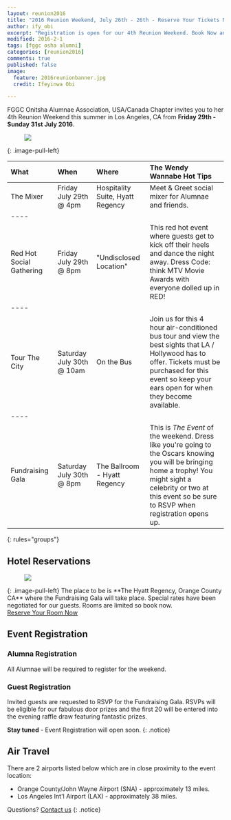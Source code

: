 ```yaml
---
layout: reunion2016
title: "2016 Reunion Weekend, July 26th - 26th - Reserve Your Tickets Now"
author: ify_obi
excerpt: "Registration is open for our 4th Reunion Weekend. Book Now and pay the Early Bird fee."
modified: 2016-2-1
tags: [fggc osha alumni]
categories: [reunion2016]
comments: true
published: false
image:
  feature: 2016reunionbanner.jpg
  credit: Ifeyinwa Obi

---
```

FGGC Onitsha Alumnae Association, USA/Canada Chapter invites you to her 4th Reunion Weekend this summer in Los Angeles, CA from **Friday 29th - Sunday 31st July 2016**.

<figure>
	<a href="{{ site.url }}/images/starpackage3.jpg"><img src="{{ site.url }}/images/starpackage3.jpg"></a>
</figure>
{: .image-pull-left}

| What | When | Where | The Wendy Wannabe Hot Tips |
|:--------|:--------|:-------|:--------|
| The Mixer | Friday July 29th @ 4pm   |  Hospitality Suite, Hyatt Regency | Meet & Greet social mixer for Alumnae and friends. |
|----
| Red Hot Social Gathering | Friday July 29th @ 8pm  |  "Undisclosed Location"  | This red hot event where guests get to kick off their heels and dance the night away. Dress Code: think MTV Movie Awards with everyone dolled up in RED!  |
|----
| Tour The City | Saturday July 30th @ 10am   |  On the Bus  | Join us for this 4 hour air-conditioned bus tour and view the best sights that LA / Hollywood has to offer. Tickets must be purchased for this event so keep your ears open for when they become available. |
|----
| Fundraising Gala | Saturday July 30th @ 8pm  |  The Ballroom - Hyatt Regency | This is *The Event* of the weekend. Dress like you're going to the Oscars knowing you will be bringing home a trophy! You might sight a celebrity or two at this event so be sure to RSVP when registration opens up. |
{: rules="groups"}


## Hotel Reservations
<figure>
	<a href="{{ site.url }}/images/hyatt-venue.jpg"><img src="{{ site.url }}/images/hyatt-venue.jpg"></a>
</figure>
{: .image-pull-left}
The place to be is **The Hyatt Regency, Orange County CA** where the Fundraising Gala will take place. Special rates have been negotiated for our guests. Rooms are limited so book now.

<div markdown="0"><a href="https://resweb.passkey.com/go/fggconitsha2016" class="btn">Reserve Your Room Now</a></div>

## Event Registration

### Alumna Registration
All Alumnae will be required to register for the weekend.

### Guest Registration
Invited guests are requested to RSVP for the Fundraising Gala. RSVPs will be eligible for our fabulous door prizes and the first 20 will be entered into the evening raffle draw featuring fantastic prizes.

**Stay tuned** - Event Registration will open soon.
{: .notice} 

## Air Travel
There are 2 airports listed below which are in close proximity to the event location:

* Orange County/John Wayne Airport (SNA) - approximately 13 miles.
* Los Angeles Int'l Airport (LAX) - approximately 38 miles.

Questions? [Contact us](mailto:la2016@fggconitsha.com)
{: .notice}